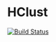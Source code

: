 # HClust

[![Build Status](https://travis-ci.org/davidavdav/HClust.jl.png)](https://travis-ci.org/davidavdav/HClust.jl)
